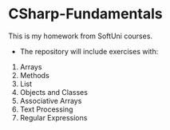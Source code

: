 # CSharp-Fundamentals
This is my homework from SoftUni courses.

- The repository will include exercises with:
1. Arrays
2. Methods
3. List
4. Objects and Classes
5. Associative Arrays
6. Text Processing
7. Regular Expressions
